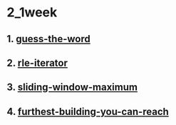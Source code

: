 # 2_1week
## 1. [guess-the-word](https://leetcode.com/problems/guess-the-word/)
## 2. [rle-iterator](https://leetcode.com/problems/rle-iterator/)
## 3. [sliding-window-maximum](https://leetcode.com/problems/sliding-window-maximum/)
## 4. [furthest-building-you-can-reach](https://leetcode.com/problems/furthest-building-you-can-reach/)
